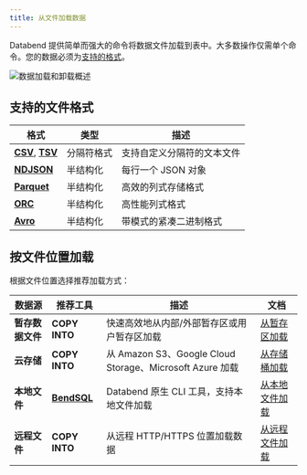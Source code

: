 ```yaml
---
title: 从文件加载数据
---
```


Databend 提供简单而强大的命令将数据文件加载到表中。大多数操作仅需单个命令。您的数据必须为[支持的格式](/sql/sql-reference/file-format-options)。

![数据加载和卸载概述](/img/load/load-unload.jpeg)

## 支持的文件格式

| 格式 | 类型 | 描述 |
|--------|------|-------------|
| [**CSV**](/guides/load-data/load-semistructured/load-csv), [**TSV**](/guides/load-data/load-semistructured/load-tsv) | 分隔符格式 | 支持自定义分隔符的文本文件 |
| [**NDJSON**](/guides/load-data/load-semistructured/load-ndjson) | 半结构化 | 每行一个 JSON 对象 |
| [**Parquet**](/guides/load-data/load-semistructured/load-parquet) | 半结构化 | 高效的列式存储格式 |
| [**ORC**](/guides/load-data/load-semistructured/load-orc) | 半结构化 | 高性能列式格式 |
| [**Avro**](/guides/load-data/load-semistructured/load-avro) | 半结构化 | 带模式的紧凑二进制格式 |

## 按文件位置加载

根据文件位置选择推荐加载方式：

| 数据源 | 推荐工具 | 描述 | 文档 |
|-------------|-----------------|-------------|---------------|
| **暂存数据文件** | **COPY INTO** | 快速高效地从内部/外部暂存区或用户暂存区加载 | [从暂存区加载](stage) |
| **云存储** | **COPY INTO** | 从 Amazon S3、Google Cloud Storage、Microsoft Azure 加载 | [从存储桶加载](s3) |
| **本地文件** | [**BendSQL**](https://github.com/databendlabs/BendSQL) | Databend 原生 CLI 工具，支持本地文件加载 | [从本地文件加载](local) |
| **远程文件** | **COPY INTO** | 从远程 HTTP/HTTPS 位置加载数据 | [从远程文件加载](http) |